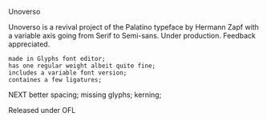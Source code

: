 Unoverso

Unoverso is a revival project of the Palatino typeface by Hermann Zapf with a variable axis going from Serif to Semi-sans.
Under production. Feedback appreciated.

    made in Glyphs font editor;
    has one regular weight albeit quite fine;
    includes a variable font version;
    containes a few ligatures;
    

NEXT
    better spacing;
    missing glyphs;
    kerning;


Released under OFL
